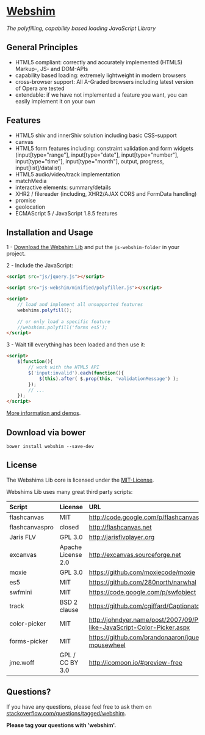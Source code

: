 [Webshim](http://aFarkas.github.com/webshim/demos/index.html)
================================

_The polyfilling, capability based loading JavaScript Library_


General Principles
------------------
* HTML5 compliant: correctly and accurately implemented (HTML5) Markup-, JS- and DOM-APIs  
* capability based loading: extremely lightweight in modern browsers
* cross-browser support: All A-Graded browsers including latest version of Opera are tested
* extendable: if we have not implemented a feature you want, you can easily implement it on your own


Features
------------------
* HTML5 shiv and innerShiv solution including basic CSS-support
* canvas
* HTML5 form features including: constraint validation and form widgets (input[type="range"], input[type="date"], input[type="number"], input[type="time"], input[type="month"], output, progress, input[list]/datalist)
* HTML5 audio/video/track implementation
* matchMedia
* interactive elements: summary/details
* XHR2 / filereader (including, XHR2/AJAX CORS and FormData handling)
* promise
* geolocation
* ECMAScript 5 / JavaScript 1.8.5 features 


Installation and Usage
------------------

1 - [Download the Webshim Lib](https://github.com/aFarkas/webshim/releases/latest) and put the `js-webshim-folder` in your project.

2 - Include the JavaScript:

```html
<script src="js/jquery.js"></script>

<script src="js-webshim/minified/polyfiller.js"></script> 

<script> 
	// load and implement all unsupported features 
	webshims.polyfill();
		
	// or only load a specific feature
	//webshims.polyfill('forms es5');
</script>
```


3 - Wait till everything has been loaded and then use it:

```html
<script> 
	$(function(){
		// work with the HTML5 API
		$('input:invalid').each(function(){
		    $(this).after( $.prop(this, 'validationMessage') );
		});
		// ...
	});
</script>
```


 [More information and demos](http://aFarkas.github.com/webshim/demos/index.html).


 Download via bower
 ------------------

 ``bower install webshim --save-dev``


License
---------------------------------------

The Webshims Lib core is licensed under the [MIT-License](http://aFarkas.github.com/webshim/MIT-LICENSE.txt). 

Webshims Lib uses many great third party scripts:

| Script          | License                                      | URL                                                                           |
|:--------------- |:-------------------------------------------- |:----------------------------------------------------------------------------- |
| flashcanvas     | MIT                                          | http://code.google.com/p/flashcanvas                                          |
| flashcanvaspro  | closed                                       | http://flashcanvas.net                                                        |
| Jaris FLV       | GPL 3.0                                      | http://jarisflvplayer.org                                                     |
| excanvas        | Apache License 2.0                           | http://excanvas.sourceforge.net                                               |
| moxie           | GPL 3.0                                      | https://github.com/moxiecode/moxie                                            |
| es5             | MIT                                          | https://github.com/280north/narwhal                                           |
| swfmini         | MIT                                          | https://code.google.com/p/swfobject                                           |
| track           | BSD 2 clause                                 | https://github.com/cgiffard/Captionator                                       |
| color-picker    | MIT                                          | http://johndyer.name/post/2007/09/PhotoShop-like-JavaScript-Color-Picker.aspx |
| forms-picker    | MIT                                          | https://github.com/brandonaaron/jquery-mousewheel                             |
| jme.woff        | GPL / CC BY 3.0                              | http://icomoon.io/#preview-free                                               |




Questions?
----------

If you have any questions, please feel free to ask them on [stackoverflow.com/questions/tagged/webshim](http://stackoverflow.com/questions/tagged/webshim).

**Please tag your questions with 'webshim'.**
